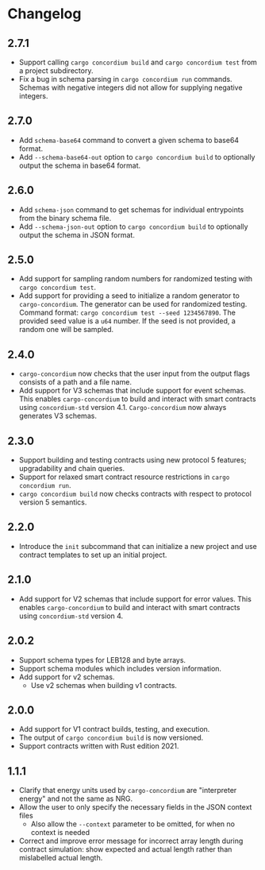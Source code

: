 # Changelog

## 2.7.1

- Support calling `cargo concordium build` and `cargo concordium test` from a project subdirectory.
- Fix a bug in schema parsing in `cargo concordium run` commands. Schemas with
  negative integers did not allow for supplying negative integers.

## 2.7.0

- Add `schema-base64` command to convert a given schema to base64 format.
- Add `--schema-base64-out` option to `cargo concordium build` to optionally
  output the schema in base64 format.

## 2.6.0

- Add `schema-json` command to get schemas for individual entrypoints from the
  binary schema file.
- Add `--schema-json-out` option to `cargo concordium build` to optionally
  output the schema in JSON format.

## 2.5.0

- Add support for sampling random numbers for randomized testing with `cargo concordium test`.
- Add support for providing a seed to initialize a random generator to
  `cargo-concordium`. The generator can be used for randomized testing.
  Command format: `cargo concordium test --seed 1234567890`. The provided seed value
  is a `u64` number. If the seed is not provided, a random one will be sampled.

## 2.4.0

- `cargo-concordium` now checks that the user input from the output flags consists of a path and a file name.
- Add support for V3 schemas that include support for event schemas. This enables
  `cargo-concordium` to build and interact with smart contracts using
  `concordium-std` version 4.1. `Cargo-concordium` now always generates V3 schemas.

## 2.3.0

- Support building and testing contracts using new protocol 5 features;
  upgradability and chain queries.
- Support for relaxed smart contract resource restrictions in `cargo concordium run`.
- `cargo concordium build` now checks contracts with respect to protocol version
  5 semantics.

## 2.2.0

- Introduce the `init` subcommand that can initialize a new project and
  use contract templates to set up an initial project.

## 2.1.0

- Add support for V2 schemas that include support for error values. This enables
  `cargo-concordium` to build and interact with smart contracts using
  `concordium-std` version 4.

## 2.0.2

- Support schema types for LEB128 and byte arrays.
- Support schema modules which includes version information.
- Add support for v2 schemas.
  - Use v2 schemas when building v1 contracts.

## 2.0.0
- Add support for V1 contract builds, testing, and execution.
- The output of `cargo concordium build` is now versioned.
- Support contracts written with Rust edition 2021.

## 1.1.1
- Clarify that energy units used by `cargo-concordium` are "interpreter energy"
  and not the same as NRG.
- Allow the user to only specify the necessary fields in the JSON context files
  - Also allow the `--context` parameter to be omitted, for when no context is needed
- Correct and improve error message for incorrect array length during contract
  simulation:
  show expected and actual length rather than mislabelled actual length.
